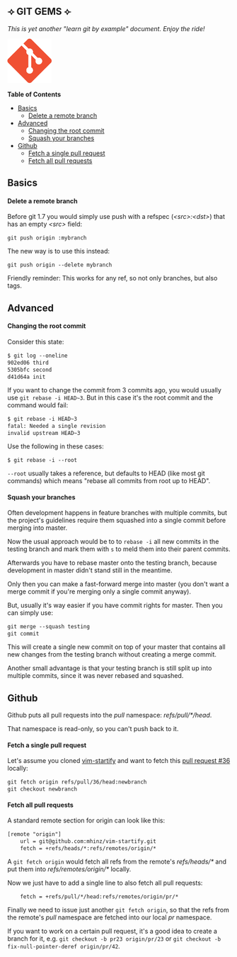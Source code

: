 ## ⟢ GIT GEMS ⟣

_This is yet another "learn git by example" document. Enjoy the ride!_

<img src='images/git-icon.png' alt='Git logo' height='100px' />

__Table of Contents__

- [Basics](#basics)
  - [Delete a remote branch](#delete-a-remote-branch)
- [Advanced](#advanced)
  - [Changing the root commit](#changing-the-root-commit)
  - [Squash your branches](#squash-your-branches)
- [Github](#github)
  - [Fetch a single pull request](#fetch-a-single-pull-request)
  - [Fetch all pull requests](#fetch-all-pull-requests)

## Basics

#### Delete a remote branch

Before git 1.7 you would simply use push with a refspec (_\<src>:\<dst>_) that has
an empty _\<src>_ field:

```
git push origin :mybranch
```

The new way is to use this instead:

```
git push origin --delete mybranch
```

Friendly reminder: This works for any ref, so not only branches, but also tags.

## Advanced

#### Changing the root commit

Consider this state:

```
$ git log --oneline
902ed06 third
5305bfc second
d41d64a init
```

If you want to change the commit from 3 commits ago, you would usually use `git
rebase -i HEAD~3`. But in this case it's the root commit and the command would
fail:

```
$ git rebase -i HEAD~3
fatal: Needed a single revision
invalid upstream HEAD~3
```

Use the following in these cases:

```
$ git rebase -i --root
```

`--root` usually takes a reference, but defaults to HEAD (like most git
commands) which means "rebase all commits from root up to HEAD".

#### Squash your branches

Often development happens in feature branches with multiple commits, but the
project's guidelines require them squashed into a single commit before merging
into master.

Now the usual approach would be to to `rebase -i` all new commits in the testing
branch and mark them with `s` to meld them into their parent commits.

Afterwards you have to rebase master onto the testing branch, because
development in master didn't stand still in the meantime.

Only then you can make a fast-forward merge into master (you don't want a merge
commit if you're merging only a single commit anyway).

But, usually it's way easier if you have commit rights for master. Then you can
simply use:

```
git merge --squash testing
git commit
```

This will create a single new commit on top of your master that contains all new
changes from the testing branch without creating a merge commit.

Another small advantage is that your testing branch is still split up into
multiple commits, since it was never rebased and squashed.

## Github

Github puts all pull requests into the _pull_ namespace:
_refs/pull/*/head_.

That namespace is read-only, so you can't push back to it.

#### Fetch a single pull request

Let's assume you cloned [vim-startify](https://github.com/mhinz/vim-startify)
and want to fetch this
[pull request #36](https://github.com/mhinz/vim-signify/pull/36) locally:

```
git fetch origin refs/pull/36/head:newbranch
git checkout newbranch
```

#### Fetch all pull requests

A standard remote section for origin can look like this:

```
[remote "origin"]
	url = git@github.com:mhinz/vim-startify.git
	fetch = +refs/heads/*:refs/remotes/origin/*
```

A `git fetch origin` would fetch all refs from the remote's _refs/heads/*_ and
put them into _refs/remotes/origin/*_ locally.

Now we just have to add a single line to also fetch all pull requests:

```
	fetch = +refs/pull/*/head:refs/remotes/origin/pr/*
```

Finally we need to issue just another `git fetch origin`, so that the refs from
the remote's _pull_ namespace are fetched into  our local _pr_ namespace.

If you want to work on a certain pull request, it's a good idea to create a
branch for it, e.g. `git checkout -b pr23 origin/pr/23` or `git checkout -b
fix-null-pointer-deref origin/pr/42`.
